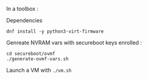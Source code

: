 In a toolbox : 

Dependencies
```
dnf install -y python3-virt-firmware
```

Genreate NVRAM vars with secureboot keys enrolled : 
```
cd secureboot/ovmf
./generate-ovmf-vars.sh
```

Launch a VM with `./vm.sh`
